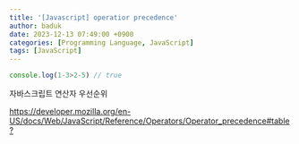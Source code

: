 ```yaml
---
title: '[Javascript] operatior precedence'
author: baduk
date: 2023-12-13 07:49:00 +0900
categories: [Programming Language, JavaScript]
tags: [JavaScript]
---
```


```javascript
console.log(1-3>2-5) // true
```

자바스크립트 연산자 우선순위

<https://developer.mozilla.org/en-US/docs/Web/JavaScript/Reference/Operators/Operator_precedence#table?>